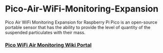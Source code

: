 # Pico-Air-WiFi-Monitoring-Expansion
Pico Air WiFi Monitoring Expansion for Raspberry Pi Pico is an open-source portable sensor that has the ability to provide the level of quantity of the suspended particulates with their mass.

### <a href="https://learn.sb-components.co.uk/Pico-Air-Wifi-Monitoring" > Pico WiFi Air Monitoring Wiki Portal </a>
